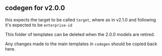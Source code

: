 <!--
SPDX-FileCopyrightText: 2020-present Open Networking Foundation <info@opennetworking.org>

SPDX-License-Identifier: Apache-2.0
-->

## codegen for v2.0.0

this expects the target to be called `target`, where as in v2.1.0 and following 
it's expected to be `enterprise-id`

This folder of templates can be deleted when the 2.0.0 models are retired.

Any changes made to the main templates in `codegen` should be copied back here.